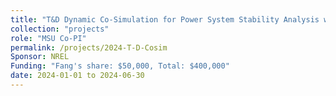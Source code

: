 ```yaml
---
title: "T&D Dynamic Co-Simulation for Power System Stability Analysis with High Inverter-Based Resource Penetration"
collection: "projects"
role: "MSU Co-PI"
permalink: /projects/2024-T-D-Cosim
Sponsor: NREL
Funding: "Fang's share: $50,000, Total: $400,000"
date: 2024-01-01 to 2024-06-30
---
```

